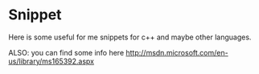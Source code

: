 Snippet
=======

Here is some useful for me snippets for c++ and maybe other languages.

ALSO: you can find some info here http://msdn.microsoft.com/en-us/library/ms165392.aspx
